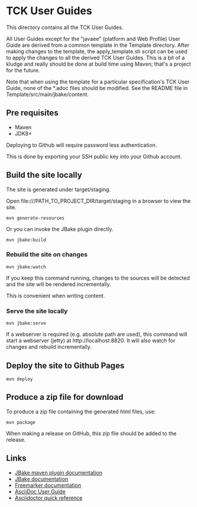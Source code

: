 # TCK User Guides

This directory contains all the TCK User Guides.

All User Guides except for the "javaee" (platform and Web Profile)
User Guide are derived from a common template in the Template
directory.  After making changes to the template, the
apply_template.sh script can be used to apply the changes to
all the derived TCK User Guides.  This is a bit of a kludge
and really should be done at build time using Maven; that's a
project for the future.

Note that when using the template for a particular specification's
TCK User Guide, none of the *.adoc files should be modified.
See the README file in Template/src/main/jbake/content.

## Pre requisites

- Maven
- JDK8+

Deploying to Github will require password less authentication.

This is done by exporting your SSH public key into your Github account.

## Build the site locally

The site is generated under target/staging.

Open file:///PATH_TO_PROJECT_DIR/target/staging in a browser to view the site.

```
mvn generate-resources
```

Or you can invoke the JBake plugin directly.

```
mvn jbake:build
```

### Rebuild the site on changes

```
mvn jbake:watch
```

If you keep this command running, changes to the sources will be
detected and the site will be rendered incrementally.

This is convenient when writing content.

### Serve the site locally

```
mvn jbake:serve
```

If a webserver is required (e.g. absolute path are used), this command
will start a webserver (jetty) at http://localhost:8820.  It will also
watch for changes and rebuild incrementally.

## Deploy the site to Github Pages

```
mvn deploy
```

## Produce a zip file for download

To produce a zip file containing the generated html files, use:

```
mvn package
```

When making a release on GitHub, this zip file should be added to the release.

## Links

- [JBake maven plugin documentation](https://github.com/Blazebit/jbake-maven-plugin)
- [JBake documentation](http://jbake.org/docs/2.5.1)
- [Freemarker documentation](http://freemarker.org/docs)
- [AsciiDoc User Guide](http://asciidoc.org/userguide.html)
- [Asciidoctor quick reference](http://asciidoctor.org/docs/asciidoc-syntax-quick-reference)
